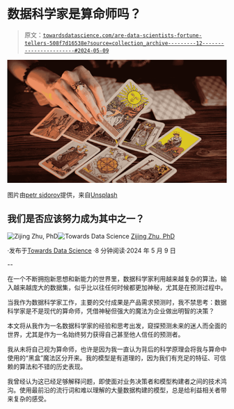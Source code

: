 # 数据科学家是算命师吗？

> 原文：[`towardsdatascience.com/are-data-scientists-fortune-tellers-508f7d16538e?source=collection_archive---------12-----------------------#2024-05-09`](https://towardsdatascience.com/are-data-scientists-fortune-tellers-508f7d16538e?source=collection_archive---------12-----------------------#2024-05-09)

![](img/075d7516eea9b2924ba858b2973a8557.png)

图片由[petr sidorov](https://unsplash.com/@m_malkovich?utm_source=medium&utm_medium=referral)提供，来自[Unsplash](https://unsplash.com/?utm_source=medium&utm_medium=referral)

## 我们是否应该努力成为其中之一？

[](https://zzhu17.medium.com/?source=post_page---byline--508f7d16538e--------------------------------)![Zijing Zhu, PhD](https://zzhu17.medium.com/?source=post_page---byline--508f7d16538e--------------------------------)[](https://towardsdatascience.com/?source=post_page---byline--508f7d16538e--------------------------------)![Towards Data Science](https://towardsdatascience.com/?source=post_page---byline--508f7d16538e--------------------------------) [Zijing Zhu, PhD](https://zzhu17.medium.com/?source=post_page---byline--508f7d16538e--------------------------------)

·发布于[Towards Data Science](https://towardsdatascience.com/?source=post_page---byline--508f7d16538e--------------------------------) ·8 分钟阅读·2024 年 5 月 9 日

--

在一个不断拥抱新思想和新能力的世界里，数据科学家利用越来越复杂的算法，输入越来越庞大的数据集，似乎比以往任何时候都更加神秘，尤其是在预测过程中。

当我作为数据科学家工作，主要的交付成果是产品需求预测时，我不禁思考：数据科学家是不是现代的算命师，凭借神秘但强大的魔法为企业做出明智的决策？

本文将从我作为一名数据科学家的经验和思考出发，窥探预测未来的迷人而全面的世界，尤其是作为一名始终努力获得自己甚至他人信任的预测者。

我从未将自己视为算命师，也许是因为我一直认为背后的科学原理会将我与算命中使用的“黑盒”魔法区分开来。我的模型是有道理的，因为我们有充足的特征、可信赖的算法和不错的历史表现。

我曾经认为这已经足够解释问题，即使面对业务决策者和模型构建者之间的技术鸿沟。使用最前沿的流行词和难以理解的大量数据构建的模型，总是给利益相关者带来复杂的感受。
